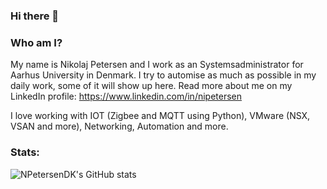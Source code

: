 ### Hi there 👋

<!--
**NPetersenDK/NPetersenDK** is a ✨ _special_ ✨ repository because its `README.md` (this file) appears on your GitHub profile.

Here are some ideas to get you started:

- 🔭 I’m currently working on ...
- 🌱 I’m currently learning ...
- 👯 I’m looking to collaborate on ...
- 🤔 I’m looking for help with ...
- 💬 Ask me about ...
- 📫 How to reach me: ...
- 😄 Pronouns: ...
- ⚡ Fun fact: ...
-->

### Who am I?
My name is Nikolaj Petersen and I work as an Systemsadministrator for Aarhus University in Denmark. I try to automise as much as possible in my daily work, some of it will show up here. Read more about me on my LinkedIn profile: https://www.linkedin.com/in/nipetersen

I love working with IOT (Zigbee and MQTT using Python), VMware (NSX, VSAN and more), Networking, Automation and more. 

### Stats:
![NPetersenDK's GitHub stats](https://github-readme-stats.vercel.app/api?username=NPetersenDK&show_icons=true)
